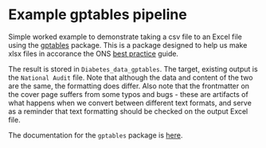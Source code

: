 # Example gptables pipeline
Simple worked example to demonstrate taking a csv file to an Excel file using the [gptables](https://github.com/best-practice-and-impact/gptables) package. This is a package designed to help us make xlsx files in accorance the ONS [best practice](https://gss.civilservice.gov.uk/about-us/support-for-the-gss/) guide. 

The result is stored in `Diabetes_data_gptables`. The target, existing output is the `National Audit` file. Note that although the data and content of the two are the same, the formatting does differ. Also note that the frontmatter on the cover page suffers from some typos and bugs - these are artifacts of what happens when we convert between different text formats, and serve as a reminder that text formatting should be checked on the output Excel file. 

The documentation for the `gptables` package is [here](https://gptables.readthedocs.io/en/latest/index.html). 